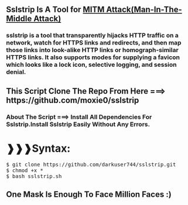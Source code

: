 <h2>Sslstrip Is A Tool for <a href="https://en.wikipedia.org/wiki/Man-in-the-middle_attack">MITM Attack(Man-In-The-Middle Attack)</a></h2><h3>sslstrip is a tool that transparently hijacks HTTP traffic on a network, watch for HTTPS links and redirects, and then map those links into look-alike HTTP links or homograph-similar HTTPS links. It also supports modes for supplying a favicon which looks like a lock icon, selective logging, and session denial.</h3><h2>This Script Clone The Repo From Here ===> https://github.com/moxie0/sslstrip</h2>
<h3>About The Script ===> Install All Dependencies For Sslstrip.Install Sslstrip Easily Without Any Errors.</h3>
<h1>❱❱❱Syntax:</h1>
<div class="highlight highlight-source-shell"><pre>$ git clone https://github.com/darkuser744/sslstrip.git <br>$ chmod +x * <br>$ bash sslstrip.sh</pre></div>
<h2>One Mask Is Enough To Face Million Faces :)</h2>

